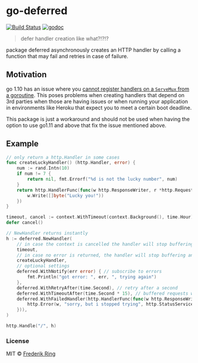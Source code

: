 # go-deferred

[![Build Status](https://travis-ci.org/m90/go-deferred.svg?branch=master)](https://travis-ci.org/m90/go-deferred)
[![godoc](https://godoc.org/github.com/m90/go-deferred?status.svg)](http://godoc.org/github.com/m90/go-deferred)

> defer handler creation like what?!?!?

package deferred asynchronously creates an HTTP handler by calling a function that may fail and retries in case of failure.

## Motivation

go 1.10 has an issue where you [cannot register handlers on a `ServeMux` from a goroutine](https://github.com/golang/go/pull/23994). This poses problems when creating handlers that depend on 3rd parties when those are having issues or when running your application in environments like Heroku that expect you to meet a certain boot deadline.

This package is just a workaround and should not be used when having the option to use go1.11 and above that fix the issue mentioned above.

## Example

```go
// only return a http.Handler in some cases
func createLuckyHandler() (http.Handler, error) {
	num := rand.Intn(10)
	if num != 7 {
		return nil, fmt.Errorf("%d is not the lucky number", num)
	}
	return http.HandlerFunc(func(w http.ResponseWriter, r *http.Request) {
		w.Write([]byte("Lucky you!"))
	})
}

timeout, cancel := context.WithTimeout(context.Background(), time.Hour)
defer cancel()

// NewHandler returns instantly
h := deferred.NewHandler(
	// in case the context is cancelled the handler will stop buffering and fail permanently
	timeout,
	// in case no error is returned, the handler will stop buffering and use the returned handler
	createLuckyHandler,
	// optional settings
	deferred.WithNotify(err error) { // subscribe to errors
		fmt.Println("got error: ", err, ", trying again")
	},
	deferred.WithRetryAfter(time.Second), // retry after a second
	deferred.WithTimeoutAfter(time.Second * 15), // buffered requests will timeout after 15 seconds
	deferred.WithFailedHandler(http.HandlerFunc(func(w http.ResponseWriter, r *http.Request) {
		http.Error(w, "sorry, but i stopped trying", http.StatusServiceUnavailable)
	})),
)

http.Handle("/", h)
```

### License
MIT © [Frederik Ring](http://www.frederikring.com)
